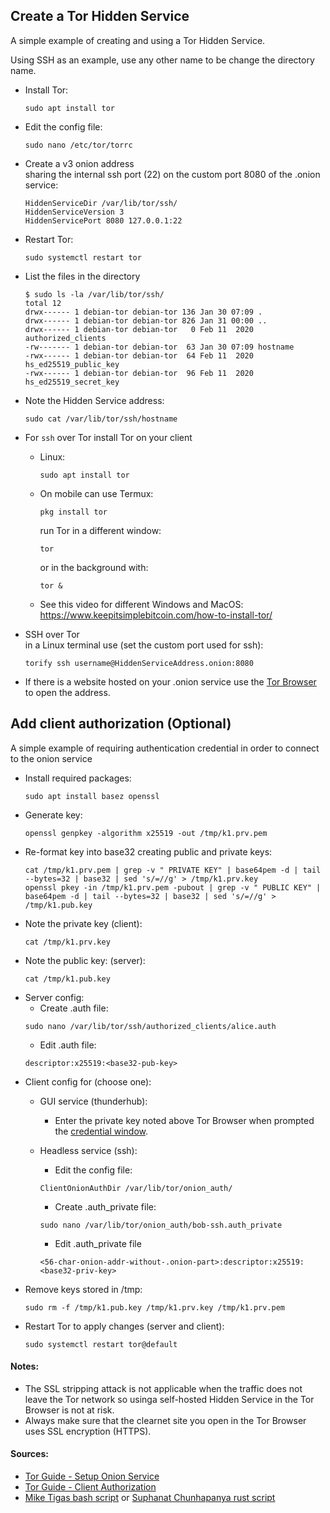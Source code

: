 ## Create a Tor Hidden Service
A simple example of creating and using a Tor Hidden Service.

Using SSH as an example, use any other name to be change the directory name.

* Install Tor:
  ```
  sudo apt install tor
  ```
* Edit the config file:
  ```
  sudo nano /etc/tor/torrc
  ```
* Create a v3 onion address  
  sharing the internal ssh port (22) on the custom port 8080 of the .onion service:
  ```
  HiddenServiceDir /var/lib/tor/ssh/
  HiddenServiceVersion 3
  HiddenServicePort 8080 127.0.0.1:22
  ```
* Restart Tor:
  ```
  sudo systemctl restart tor
  ```
* List the files in the directory
  ```
  $ sudo ls -la /var/lib/tor/ssh/
  total 12
  drwx------ 1 debian-tor debian-tor 136 Jan 30 07:09 .
  drwx------ 1 debian-tor debian-tor 826 Jan 31 00:00 ..
  drwx------ 1 debian-tor debian-tor   0 Feb 11  2020 authorized_clients
  -rw------- 1 debian-tor debian-tor  63 Jan 30 07:09 hostname
  -rwx------ 1 debian-tor debian-tor  64 Feb 11  2020 hs_ed25519_public_key
  -rwx------ 1 debian-tor debian-tor  96 Feb 11  2020 hs_ed25519_secret_key
  ```
* Note the Hidden Service address:
  ```
  sudo cat /var/lib/tor/ssh/hostname
  ```
* For `ssh` over Tor install Tor on your client
  * Linux:
    ```
    sudo apt install tor
    ```
  * On mobile can use Termux:
    ```
    pkg install tor
    ```
    run Tor in a different window:  
    ```
    tor
    ```
    or in the background with:
    ```
    tor &
    ```
  * See this video for different Windows and MacOS: https://www.keepitsimplebitcoin.com/how-to-install-tor/

* SSH over Tor  
  in a Linux terminal use (set the custom port used for ssh):
  ```
  torify ssh username@HiddenServiceAddress.onion:8080
  ```

* If there is a website hosted on your .onion service use the [Tor Browser](https://www.torproject.org/) to open the address.

## Add client authorization (Optional)
A simple example of requiring authentication credential in order to connect to the onion service

* Install required packages:
  ```
  sudo apt install basez openssl
  ```
* Generate key:
  ```
  openssl genpkey -algorithm x25519 -out /tmp/k1.prv.pem
  ```
* Re-format key into base32 creating public and private keys:
  ```
  cat /tmp/k1.prv.pem | grep -v " PRIVATE KEY" | base64pem -d | tail --bytes=32 | base32 | sed 's/=//g' > /tmp/k1.prv.key
  openssl pkey -in /tmp/k1.prv.pem -pubout | grep -v " PUBLIC KEY" | base64pem -d | tail --bytes=32 | base32 | sed 's/=//g' > /tmp/k1.pub.key
  ```
* Note the private key (client):
  ```
  cat /tmp/k1.prv.key
  ```
* Note the public key: (server):
  ```
  cat /tmp/k1.pub.key
  ```
* Server config:
   * Create .auth file:
   ```
   sudo nano /var/lib/tor/ssh/authorized_clients/alice.auth
   ```
   * Edit .auth file:
   ```
   descriptor:x25519:<base32-pub-key>
   ```
* Client config for (choose one):
  * GUI service (thunderhub): 
    * Enter the private key noted above Tor Browser when prompted the [credential window](https://tb-manual.torproject.org/onion-services/).

  * Headless service (ssh):
    * Edit the config file:
    ```
    ClientOnionAuthDir /var/lib/tor/onion_auth/
    ```
    * Create .auth_private file:
    ```
    sudo nano /var/lib/tor/onion_auth/bob-ssh.auth_private
    ```
    * Edit .auth_private file
    ```
    <56-char-onion-addr-without-.onion-part>:descriptor:x25519:<base32-priv-key>
    ```
* Remove keys stored in /tmp:
  ```
  sudo rm -f /tmp/k1.pub.key /tmp/k1.prv.key /tmp/k1.prv.pem
  ```
* Restart Tor to apply changes (server and client):
  ```
  sudo systemctl restart tor@default
  ```

#### Notes:

* The SSL stripping attack is not applicable when the traffic does not leave the Tor network so usinga  self-hosted Hidden Service in the Tor Browser is not at risk. 
* Always make sure that the clearnet site you open in the Tor Browser uses SSL encryption (HTTPS).

#### Sources:

* [Tor Guide - Setup Onion Service](https://community.torproject.org/onion-services/setup/)
* [Tor Guide - Client Authorization](https://community.torproject.org/onion-services/advanced/client-auth/)
* [Mike Tigas bash script](https://gist.github.com/mtigas/9c2386adf65345be34045dace134140b) or [Suphanat Chunhapanya rust script](https://github.com/ppopth/torkeygen)
